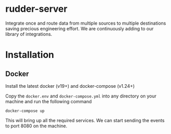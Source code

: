 # rudder-server
Integrate once and route data from multiple sources to multiple destinations saving precious engineering effort. We are continuously adding to our library of integrations.

# Installation

## Docker

Install the latest docker (v19+) and docker-compose (v1.24+)

Copy the `docker.env` and `docker-compose.yml` into any directory on your machine and run the following command

```
docker-compose up
```

This will bring up all the required services. We can start sending the events to port 8080 on the machine.
